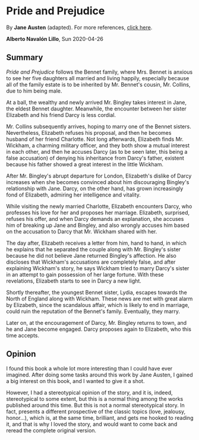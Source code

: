 # Pride and Prejudice

By **Jane Austen** (adapted). For more references, [click here](https://libreriasoriano.com/es/libro/pride-and-prejudice-col-burlington-books-1-bachillerato_345626#).

**Alberto Navalón Lillo**, Sun 2020-04-26

## Summary

_Pride and Prejudice_ follows the Bennet family, where Mrs. Bennet is anxious to see her five daughters all married and living happily, especially because all of the family estate is to be inherited by Mr. Bennet's cousin, Mr. Collins, due to him being male.

At a ball, the wealthy and newly arrived Mr. Bingley takes interest in Jane, the eldest Bennet daughter. Meanwhile, the encounter between her sister Elizabeth and his friend Darcy is less cordial.

Mr. Collins subsequently arrives, hoping to marry one of the Bennet sisters. Nevertheless, Elizabeth refuses his proposal, and then he becomes husband of her friend Charlotte. Not long afterwards, Elizabeth finds Mr. Wickham, a charming military officer, and they both show a mutual interest in each other, and then he accuses Darcy (as to be seen later, this being a false accusation) of denying his inheritance from Darcy's father, existent because his father showed a great interest in the little Wickham.

After Mr. Bingley's abrupt departure for London, Elizabeth's dislike of Darcy increases when she becomes convinced about him discouraging Bingley's relationship with Jane. Darcy, on the other hand, has grown increasingly fond of Elizabeth, admiring her intelligence and vitality.

While visiting the newly married Charlotte, Elizabeth encounters Darcy, who professes his love for her and proposes her marriage. Elizabeth, surprised, refuses his offer, and when Darcy demands an explanation, she accuses him of breaking up Jane and Bingley, and also wrongly accuses him based on the accusation to Darcy that Mr. Wickham shared with her.

The day after, Elizabeth receives a letter from him, hand to hand, in which he explains that he separated the couple along with Mr. Bingley's sister because he did not believe Jane returned Bingley's affection. He also discloses that Wickham's accusations are completely false, and after explaining Wickham's story, he says Wickham tried to marry Darcy's sister in an attempt to gain possession of her large fortune. With these revelations, Elizabeth starts to see in Darcy a new light.

Shortly thereafter, the youngest Bennet sister, Lydia, escapes towards the North of England along with Wickham. These news are met with great alarm by Elizabeth, since the scandalous affair, which is likely to end in marriage, could ruin the reputation of the Bennet's family. Eventually, they marry.

Later on, at the encouragement of Darcy, Mr. Bingley returns to town, and he and Jane become engaged. Darcy proposes again to Elizabeth, who this time accepts.

## Opinion

I found this book a whole lot more interesting than I could have ever imagined. After doing some tasks around this work by Jane Austen, I gained a big interest on this book, and I wanted to give it a shot.

However, I had a stereotypical opinion of the story, and it is, indeed, stereotypical to some extent, but this is a normal thing among the works published around this time. But this is not a normal stereotypical story. In fact, presents a different prospective of the classic topics (love, jealousy, honor...), which is, at the same time, brilliant, and gets me hooked to reading it, and that is why I loved the story, and would want to come back and reread the complete original version.
